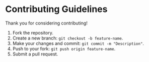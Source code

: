 # Contributing Guidelines

Thank you for considering contributing!

1. Fork the repository.
2. Create a new branch: `git checkout -b feature-name`.
3. Make your changes and commit: `git commit -m "Description"`.
4. Push to your fork: `git push origin feature-name`.
5. Submit a pull request.
